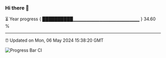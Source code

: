 ### Hi there 👋

⏳ Year progress { ██████████▁▁▁▁▁▁▁▁▁▁▁▁▁▁▁▁▁▁▁▁ } 34.60 %

---

⏰ Updated on Mon, 06 May 2024 15:38:20 GMT

![Progress Bar CI](https://github.com/IshwaranRudhara/GIT-ACTION/workflows/Progress%20Bar%20CI/badge.svg)
